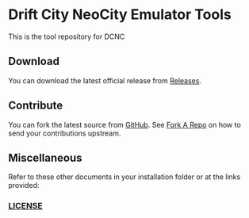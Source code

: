  Drift City NeoCity Emulator Tools
=================
This is the tool repository for DCNC

Download
-----------------

You can download the latest official release from [Releases](https://github.com/exmex/DCNC-Tools/releases).

Contribute
-----------------
You can fork the latest source from [GitHub](https://github.com/exmex/DCNC-Tools). See [Fork A Repo](https://help.github.com/articles/fork-a-repo) on how to send your contributions upstream.

Miscellaneous
-----------------

Refer to these other documents in your installation folder or at the links provided:

### [LICENSE](https://github.com/exmex/DCNC-Tools/blob/develop/LICENSE)